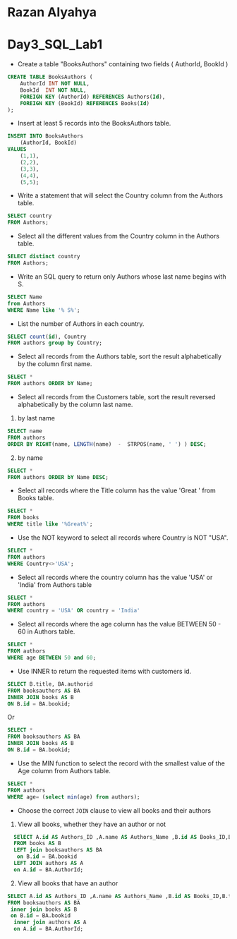 # Razan Alyahya
# Day3_SQL_Lab1

- Create a table "BooksAuthors" containing two fields ( AuthorId, BookId )
```sql
CREATE TABLE BooksAuthors (
    AuthorId INT NOT NULL,
    BookId  INT NOT NULL,
    FOREIGN KEY (AuthorId) REFERENCES Authors(Id),
    FOREIGN KEY (BookId) REFERENCES Books(Id)
);
```
- Insert at least 5 records into the BooksAuthors table.
```sql
INSERT INTO BooksAuthors
    (AuthorId, BookId)
VALUES
    (1,1),
    (2,2),
    (3,3),
    (4,4),
    (5,5);
```
- Write a statement that will select the Country column from the Authors table.
```sql
SELECT country 
FROM Authors;
```
- Select all the different values from the Country column in the Authors table.
```sql
SELECT distinct country 
FROM Authors;

```
- Write an SQL query to return only Authors whose last name begins with S.
```sql
SELECT Name 
from Authors 
WHERE Name like '% S%';
```
- List the number of Authors in each country.
```sql
SELECT count(id), Country 
FROM authors group by Country;
```
- Select all records from the Authors table, sort the result alphabetically by the column first name.
```sql
SELECT * 
FROM authors ORDER bY Name;
```
- Select all records from the Customers table, sort the result reversed alphabetically by the column last name.
1. by last name
```sql
SELECT name
FROM authors
ORDER BY RIGHT(name, LENGTH(name)  -  STRPOS(name, ' ') ) DESC;
```
2. by name
```sql
SELECT * 
FROM authors ORDER bY Name DESC;
```
- Select all records where the Title column has the value 'Great ' from Books table.
```sql
SELECT *
FROM books
WHERE title like '%Great%';
```
- Use the NOT keyword to select all records where Country is NOT "USA".
```sql
SELECT * 
FROM authors 
WHERE Country<>'USA';
```
- Select all records where the country column has the value 'USA' or 'India' from Authors table
```sql
SELECT * 
FROM authors 
WHERE country = 'USA' OR country = 'India'
```
- Select all records where the age column has the value BETWEEN 50 - 60 in Authors table.
```sql
SELECT *
FROM authors
WHERE age BETWEEN 50 and 60;
```
- Use INNER to return the requested items with customers id.
```sql
SELECT B.title, BA.authorid
FROM booksauthors AS BA
INNER JOIN books AS B
ON B.id = BA.bookid;
```
Or
```sql
SELECT *
FROM booksauthors AS BA
INNER JOIN books AS B
ON B.id = BA.bookid;
```

- Use the MIN function to select the record with the smallest value of the Age column from Authors table.
```sql
SELECT * 
FROM authors 
WHERE age= (select min(age) from authors);
```
- Choose the correct `JOIN` clause to view all books and their authors
1. View all books, whether they have an author or not
```sql
  SElECT A.id AS Authors_ID ,A.name AS Authors_Name ,B.id AS Books_ID,B.title AS Books_Name 
  FROM books AS B
  LEFT join booksauthors AS BA
   on B.id = BA.bookid
  LEFT JOIN authors AS A
  on A.id = BA.AuthorId;
```
2. View all books that have an author
```sql
SELECT A.id AS Authors_ID ,A.name AS Authors_Name ,B.id AS Books_ID,B.title AS Books_Name
FROM booksauthors AS BA
 inner join books AS B
 on B.id = BA.bookid
  inner join authors AS A
  on A.id = BA.AuthorId;
```
